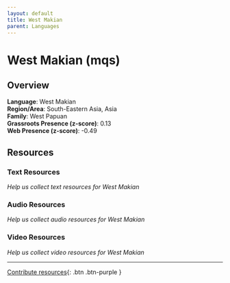 ```yaml
---
layout: default
title: West Makian
parent: Languages
---
```


# West Makian (mqs)

## Overview

**Language**: West Makian  
**Region/Area**: South-Eastern Asia, Asia  
**Family**: West Papuan  
**Grassroots Presence (z-score)**: 0.13  
**Web Presence (z-score)**: -0.49  

## Resources

### Text Resources
*Help us collect text resources for West Makian*

### Audio Resources
*Help us collect audio resources for West Makian*

### Video Resources
*Help us collect video resources for West Makian*

---

[Contribute resources](https://forms.office.com/e/1SfLJx3u1r){: .btn .btn-purple }
